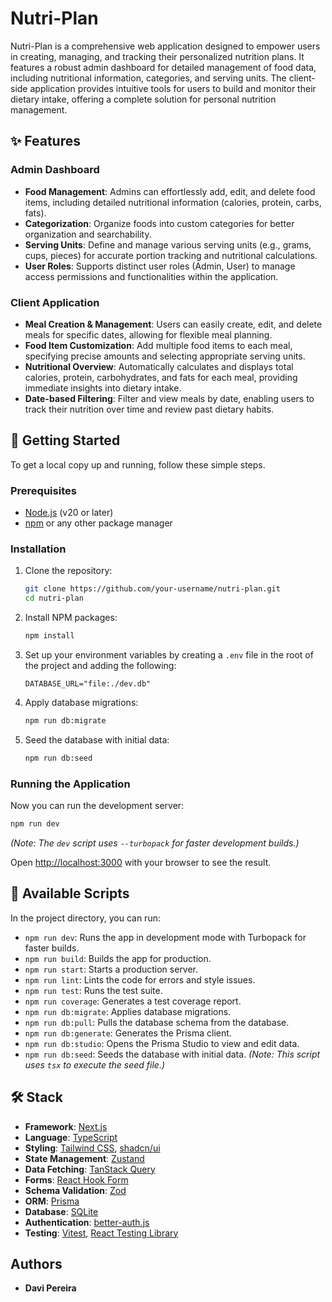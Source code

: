 # Nutri-Plan

Nutri-Plan is a comprehensive web application designed to empower users in creating, managing, and tracking their personalized nutrition plans. It features a robust admin dashboard for detailed management of food data, including nutritional information, categories, and serving units. The client-side application provides intuitive tools for users to build and monitor their dietary intake, offering a complete solution for personal nutrition management.

## ✨ Features

### Admin Dashboard
- **Food Management**: Admins can effortlessly add, edit, and delete food items, including detailed nutritional information (calories, protein, carbs, fats).
- **Categorization**: Organize foods into custom categories for better organization and searchability.
- **Serving Units**: Define and manage various serving units (e.g., grams, cups, pieces) for accurate portion tracking and nutritional calculations.
- **User Roles**: Supports distinct user roles (Admin, User) to manage access permissions and functionalities within the application.

### Client Application
- **Meal Creation & Management**: Users can easily create, edit, and delete meals for specific dates, allowing for flexible meal planning.
- **Food Item Customization**: Add multiple food items to each meal, specifying precise amounts and selecting appropriate serving units.
- **Nutritional Overview**: Automatically calculates and displays total calories, protein, carbohydrates, and fats for each meal, providing immediate insights into dietary intake.
- **Date-based Filtering**: Filter and view meals by date, enabling users to track their nutrition over time and review past dietary habits.

## 🚀 Getting Started

To get a local copy up and running, follow these simple steps.

### Prerequisites

- [Node.js](https://nodejs.org/en/) (v20 or later)
- [npm](https://www.npmjs.com/) or any other package manager

### Installation

1. Clone the repository:
   ```bash
   git clone https://github.com/your-username/nutri-plan.git
   cd nutri-plan
   ```
2. Install NPM packages:
   ```bash
   npm install
   ```
3. Set up your environment variables by creating a `.env` file in the root of the project and adding the following:
   ```env
   DATABASE_URL="file:./dev.db"
   ```
4. Apply database migrations:
   ```bash
   npm run db:migrate
   ```
5. Seed the database with initial data:
   ```bash
   npm run db:seed
   ```

### Running the Application

Now you can run the development server:

```bash
npm run dev
```
*(Note: The `dev` script uses `--turbopack` for faster development builds.)*

Open [http://localhost:3000](http://localhost:3000) with your browser to see the result.

## 📜 Available Scripts

In the project directory, you can run:

- `npm run dev`: Runs the app in development mode with Turbopack for faster builds.
- `npm run build`: Builds the app for production.
- `npm run start`: Starts a production server.
- `npm run lint`: Lints the code for errors and style issues.
- `npm run test`: Runs the test suite.
- `npm run coverage`: Generates a test coverage report.
- `npm run db:migrate`: Applies database migrations.
- `npm run db:pull`: Pulls the database schema from the database.
- `npm run db:generate`: Generates the Prisma client.
- `npm run db:studio`: Opens the Prisma Studio to view and edit data.
- `npm run db:seed`: Seeds the database with initial data. *(Note: This script uses `tsx` to execute the seed file.)*

## 🛠️ Stack

- **Framework**: [Next.js](https://nextjs.org/)
- **Language**: [TypeScript](https://www.typescriptlang.org/)
- **Styling**: [Tailwind CSS](https://tailwindcss.com/), [shadcn/ui](https://ui.shadcn.com/)
- **State Management**: [Zustand](https://github.com/pmndrs/zustand)
- **Data Fetching**: [TanStack Query](https://tanstack.com/query/latest)
- **Forms**: [React Hook Form](https://react-hook-form.com/)
- **Schema Validation**: [Zod](https://zod.dev/)
- **ORM**: [Prisma](https://www.prisma.io/)
- **Database**: [SQLite](https://www.sqlite.org/index.html)
- **Authentication**: [better-auth.js](https://www.better-auth.com/)
- **Testing**: [Vitest](https://vitest.dev/), [React Testing Library](https://testing-library.com/)

## Authors

* **Davi Pereira**
